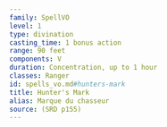 ```yaml
---
family: SpellVO
level: 1
type: divination
casting_time: 1 bonus action
range: 90 feet
components: V
duration: Concentration, up to 1 hour
classes: Ranger
id: spells_vo.md#hunters-mark
title: Hunter's Mark
alias: Marque du chasseur
source: (SRD p155)
---
```


